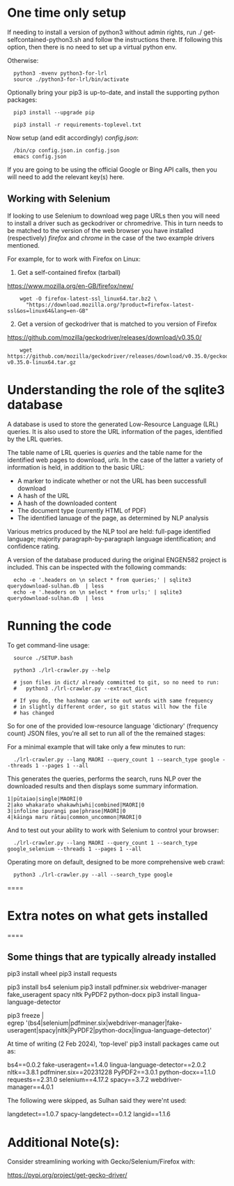 
# One time only setup

If needing to install a version of python3 without admin rights,
run ./ get-selfcontained-python3.sh and follow the instructions there.
If following this option, then there is no need to set up a virtual
python env.

Otherwise:

```
  python3 -mvenv python3-for-lrl
  source ./python3-for-lrl/bin/activate
```

Optionally bring your pip3 is up-to-date, and install the
supporting python packages:

```
  pip3 install --upgrade pip

  pip3 install -r requirements-toplevel.txt
```

Now setup (and edit accordingly) _config.json_:
```
  /bin/cp config.json.in config.json
  emacs config.json
```

If you are going to be using the official Google or Bing API calls,
then you will need to add the relevant key(s) here.

## Working with Selenium

If looking to use Selenium to download weg page URLs then you will
need to install a driver such as geckodriver or chromedrive.
This in turn needs to be matched to the version of the web browser
you have installed (respectively) _firefox_ and _chrome_ in
the case of the two example drivers mentioned.

For example, for to work with Firefox on Linux:

1. Get a self-contained firefox (tarball)

  https://www.mozilla.org/en-GB/firefox/new/
```
    wget -O firefox-latest-ssl_linux64.tar.bz2 \
      "https://download.mozilla.org/?product=firefox-latest-ssl&os=linux64&lang=en-GB"
```

2. Get a version of geckodriver that is matched to you version of Firefox


  https://github.com/mozilla/geckodriver/releases/download/v0.35.0/
``` 
    wget https://github.com/mozilla/geckodriver/releases/download/v0.35.0/geckodriver-v0.35.0-linux64.tar.gz
```

# Understanding the role of the sqlite3 database

A database is used to store the generated Low-Resource Language (LRL)
queries.  It is also used to store the URL information of the
pages, identified by the LRL queries.

The table name of LRL queries is _queries_ and the table name for the
identified web pages to download, _urls_.  In the case of the latter
a variety of information is held, in addition to the basic URL:

  * A marker to indicate whether or not the URL has been successfull download
  * A hash of the URL
  * A hash of the downloaded content
  * The document type (currently HTML of PDF)
  * The identified lanuage of the page, as determined by NLP analysis

Various metrics produced by the NLP tool are held:
full-page identified language; majority paragraph-by-paragraph language
identification; and confidence rating.

A version of the database produced during the original ENGEN582 project
is included.  This can be inspected with the following commands:

```
  echo -e '.headers on \n select * from queries;' | sqlite3 querydownload-sulhan.db  | less
  echo -e '.headers on \n select * from urls;' | sqlite3 querydownload-sulhan.db  | less
```    

# Running the code

To get command-line usage:

```
  source ./SETUP.bash

  python3 ./lrl-crawler.py --help
```

```
  # json files in dict/ already committed to git, so no need to run:
  #   python3 ./lrl-crawler.py --extract_dict

  # If you do, the hashmap can write out words with same frequency
  # in slightly different order, so git status will how the file
  # has changed
```


So for one of the provided low-resource language 'dictionary' (frequency count)
JSON files, you're all set to run all of the the remained stages:

For a minimal example that will take only a few minutes to run:

```
  ./lrl-crawler.py --lang MAORI --query_count 1 --search_type google --threads 1 --pages 1 --all
```

This generates the queries, performs the search, runs NLP over the downloaded
results and then displays some summary information.


```
1|pūtaiao|single|MAORI|0
2|ako whakarato whakawhiwhi|combined|MAORI|0
3|infoline ipurangi pae|phrase|MAORI|0
4|kāinga maru rātau|common_uncommon|MAORI|0
```


And to test out your ability to work with Selenium to control your browser:

```
  ./lrl-crawler.py --lang MAORI --query_count 1 --search_type google_selenium --threads 1 --pages 1 --all
```

Operating more on default, designed to be more comprehensive web crawl:

```
  python3 ./lrl-crawler.py --all --search_type google
```


====
# Extra notes on what gets installed
====

## Some things that are typically already installed
pip3 install wheel
pip3 install requests

pip3 install bs4 selenium
pip3 install pdfminer.six webdriver-manager fake_useragent spacy nltk PyPDF2 python-docx 
pip3 install lingua-language-detector

pip3 freeze | \
    egrep '(bs4|selenium|pdfminer.six|webdriver-manager|fake-useragent|spacy|nltk|PyPDF2|python-docx|lingua-language-detector)'


At time of writing (2 Feb 2024), 'top-level' pip3 install packages came out as:

  bs4==0.0.2
  fake-useragent==1.4.0
  lingua-language-detector==2.0.2
  nltk==3.8.1
  pdfminer.six==20231228
  PyPDF2==3.0.1
  python-docx==1.1.0
  requests==2.31.0
  selenium==4.17.2
  spacy==3.7.2
  webdriver-manager==4.0.1

The following were skipped, as Sulhan said they were'nt used:

langdetect==1.0.7
spacy-langdetect==0.1.2
langid==1.1.6


# Additional Note(s):

Consider streamlining working with Gecko/Selenium/Firefox with:

  https://pypi.org/project/get-gecko-driver/
